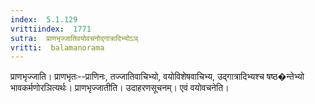 ```yaml
---
index:  5.1.129
vrittiindex:  1771
sutra:  प्राणभृज्जातिवयोवचनोद्गात्रादिभ्योऽञ्
vritti:  balamanorama 
---
```


प्राणभृज्जाति। प्राणभृतः--प्राणिनः, तज्जातिवाचिभ्यो, वयोविशेषवाचिभ्य, उद्गात्रादिभ्यश्च षष्ठ�न्तेभ्यो भावकर्मणोरञित्यर्थः। प्राणभृज्जातीति। उदाहरणसूचनम्। एवं वयोवचनेति। 


